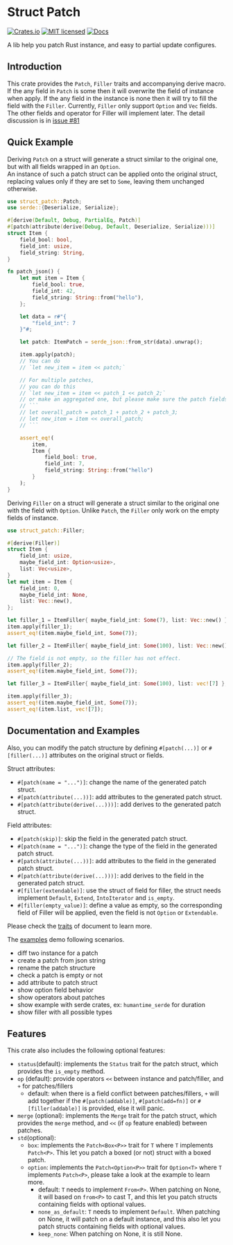 # Struct Patch
[![Crates.io][crates-badge]][crate-url]
[![MIT licensed][mit-badge]][mit-url]
[![Docs][doc-badge]][doc-url]

A lib help you patch Rust instance, and easy to partial update configures.

## Introduction
This crate provides the `Patch`, `Filler` traits and accompanying derive macro.
If the any field in `Patch` is some then it will overwrite the field of instance when apply.
If the any field in the instance is none then it will try to fill the field with the `Filler`.
Currently, `Filler` only support `Option` and `Vec` fields.
The other fields and operator for Filler will implement later.
The detail discussion is in [issue #81](https://github.com/yanganto/struct-patch/issues/81)

## Quick Example
Deriving `Patch` on a struct will generate a struct similar to the original one, but with all fields wrapped in an `Option`.  
An instance of such a patch struct can be applied onto the original struct, replacing values only if they are set to `Some`, leaving them unchanged otherwise.
```rust
use struct_patch::Patch;
use serde::{Deserialize, Serialize};

#[derive(Default, Debug, PartialEq, Patch)]
#[patch(attribute(derive(Debug, Default, Deserialize, Serialize)))]
struct Item {
    field_bool: bool,
    field_int: usize,
    field_string: String,
}

fn patch_json() {
    let mut item = Item {
        field_bool: true,
        field_int: 42,
        field_string: String::from("hello"),
    };

    let data = r#"{
        "field_int": 7
    }"#;

    let patch: ItemPatch = serde_json::from_str(data).unwrap();

    item.apply(patch);
    // You can do 
    // `let new_item = item << patch;`

    // For multiple patches,
    // you can do this
    // `let new_item = item << patch_1 << patch_2;`
    // or make an aggregated one, but please make sure the patch fields do not conflict, else will panic
    // ```
    // let overall_patch = patch_1 + patch_2 + patch_3;
    // let new_item = item << overall_patch;
    // ```

    assert_eq!(
        item,
        Item {
            field_bool: true,
            field_int: 7,
            field_string: String::from("hello")
        }
    );
}
```

Deriving `Filler` on a struct will generate a struct similar to the original one with the field with `Option`. Unlike `Patch`, the `Filler` only work on the empty fields of instance.

```rust
use struct_patch::Filler;

#[derive(Filler)]
struct Item {
    field_int: usize,
    maybe_field_int: Option<usize>,
    list: Vec<usize>,
}
let mut item = Item {
    field_int: 0,
    maybe_field_int: None,
    list: Vec::new(),
};

let filler_1 = ItemFiller{ maybe_field_int: Some(7), list: Vec::new() };
item.apply(filler_1);
assert_eq!(item.maybe_field_int, Some(7));

let filler_2 = ItemFiller{ maybe_field_int: Some(100), list: Vec::new() };

// The field is not empty, so the filler has not effect.
item.apply(filler_2);
assert_eq!(item.maybe_field_int, Some(7));

let filler_3 = ItemFiller{ maybe_field_int: Some(100), list: vec![7] };

item.apply(filler_3);
assert_eq!(item.maybe_field_int, Some(7));
assert_eq!(item.list, vec![7]);
``` 

## Documentation and Examples
Also, you can modify the patch structure by defining `#[patch(...)]` or `#[filler(...)]` attributes on the original struct or fields.

Struct attributes:
- `#[patch(name = "...")]`: change the name of the generated patch struct.
- `#[patch(attribute(...))]`: add attributes to the generated patch struct.
- `#[patch(attribute(derive(...)))]`: add derives to the generated patch struct.

Field attributes: 
- `#[patch(skip)]`: skip the field in the generated patch struct.
- `#[patch(name = "...")]`: change the type of the field in the generated patch struct.
- `#[patch(attribute(...))]`: add attributes to the field in the generated patch struct.
- `#[patch(attribute(derive(...)))]`: add derives to the field in the generated patch struct.
- `#[filler(extendable)]`: use the struct of field for filler, the struct needs implement `Default`, `Extend`, `IntoIterator` and `is_empty`.
- `#[filler(empty_value)]`: define a value as empty, so the corresponding field of Filler will be applied, even the field is not `Option` or `Extendable`.

Please check the [traits][doc-traits] of document to learn more.

The [examples][examples] demo following scenarios.
- diff two instance for a patch
- create a patch from json string
- rename the patch structure
- check a patch is empty or not
- add attribute to patch struct
- show option field behavior
- show operators about patches
- show example with serde crates, ex: `humantime_serde` for duration
- show filler with all possible types

## Features
This crate also includes the following optional features:
- `status`(default): implements the `Status` trait for the patch struct, which provides the `is_empty` method.
- `op` (default): provide operators `<<` between instance and patch/filler, and `+` for patches/fillers
  - default: when there is a field conflict between patches/fillers, `+` will add together if the `#[patch(addable)]`, `#[patch(add=fn)]` or `#[filler(addable)]` is provided, else it will panic.
- `merge` (optional): implements the `Merge` trait for the patch struct, which provides the `merge` method, and `<<` (if `op` feature enabled) between patches.
- `std`(optional):
  - `box`: implements the `Patch<Box<P>>` trait for `T` where `T` implements `Patch<P>`.
    This let you patch a boxed (or not) struct with a boxed patch.
  - `option`: implements the `Patch<Option<P>>` trait for `Option<T>` where `T` implements `Patch<P>`, please take a look at the example to learn more.
    - default: `T` needs to implement `From<P>`.  When patching on None, it will based on `from<P>` to cast T, and this let you patch structs containing fields with optional values.
    - `none_as_default`: `T` needs to implement `Default`.  When patching on None, it will patch on a default instance, and this also let you patch structs containing fields with optional values.
    - `keep_none`: When patching on None, it is still None.

[crates-badge]: https://img.shields.io/crates/v/struct-patch.svg
[crate-url]: https://crates.io/crates/struct-patch
[mit-badge]: https://img.shields.io/badge/license-MIT-blue.svg
[mit-url]: https://github.com/yanganto/struct-patch/blob/readme/LICENSE
[doc-badge]: https://img.shields.io/badge/docs-rs-orange.svg
[doc-url]: https://docs.rs/struct-patch/
[doc-traits]: https://docs.rs/struct-patch/latest/struct_patch/traits/trait.Patch.html#container-attributes
[examples]: /struct-patch/examples
